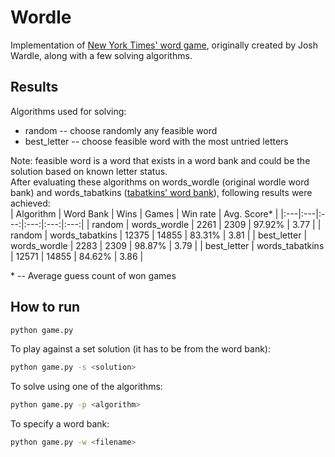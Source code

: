 # Wordle
Implementation of [New York Times' word game](https://www.nytimes.com/games/wordle/index.html), originally created by Josh Wardle, along with a few solving algorithms.

## Results
Algorithms used for solving:  
* random -- choose randomly any feasible word  
* best_letter -- choose feasible word with the most untried letters

Note: feasible word is a word that exists in a word bank and could be the solution based on known letter status.  
After evaluating these algorithms on words_wordle (original wordle word bank) and words_tabatkins ([tabatkins' word bank](https://github.com/tabatkins/wordle-list)), following results were achieved:  
| Algorithm | Word Bank | Wins | Games | Win rate | Avg. Score* |
|:---|:---|:---:|:---:|:---:|:---:|
| random | words_wordle | 2261 | 2309 | 97.92% | 3.77 |
| random | words_tabatkins | 12375 | 14855 | 83.31% | 3.81 |
| best_letter | words_wordle | 2283 | 2309 | 98.87% | 3.79 |
| best_letter | words_tabatkins | 12571 | 14855 | 84.62% | 3.86 |  

\* -- Average guess count of won games  
  
## How to run
```bash
python game.py
```  

To play against a set solution (it has to be from the word bank):
```bash
python game.py -s <solution>
```  

To solve using one of the algorithms:
```bash
python game.py -p <algorithm>
```  

To specify a word bank:
```bash
python game.py -w <filename>
```

